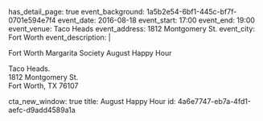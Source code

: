 has_detail_page: true
event_background: 1a5b2e54-6bf1-445c-bf7f-0701e594e7f4
event_date: 2016-08-18
event_start: 17:00
event_end: 19:00
event_venue: Taco Heads
event_address: 1812 Montgomery St.
event_city: Fort Worth
event_description: |
  <p>Fort Worth Margarita Society August Happy Hour
  </p>
  <p>Taco Heads. <br>1812 Montgomery St. <br>Fort Worth, TX 76107
  </p>
cta_new_window: true
title: August Happy Hour
id: 4a6e7747-eb7a-4fd1-aefc-d9add4589a1a

